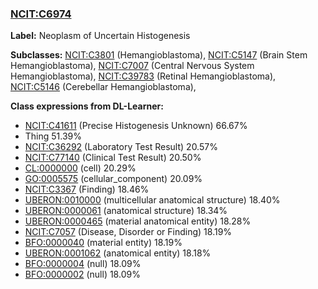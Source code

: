 
### [NCIT:C6974](http://purl.obolibrary.org/obo/NCIT_C6974)
**Label:** Neoplasm of Uncertain Histogenesis

**Subclasses:** [NCIT:C3801](http://purl.obolibrary.org/obo/NCIT_C3801) (Hemangioblastoma), [NCIT:C5147](http://purl.obolibrary.org/obo/NCIT_C5147) (Brain Stem Hemangioblastoma), [NCIT:C7007](http://purl.obolibrary.org/obo/NCIT_C7007) (Central Nervous System Hemangioblastoma), [NCIT:C39783](http://purl.obolibrary.org/obo/NCIT_C39783) (Retinal Hemangioblastoma), [NCIT:C5146](http://purl.obolibrary.org/obo/NCIT_C5146) (Cerebellar Hemangioblastoma), 

**Class expressions from DL-Learner:**

- [NCIT:C41611](http://purl.obolibrary.org/obo/NCIT_C41611) (Precise Histogenesis Unknown) 66.67%
- Thing 51.39%
- [NCIT:C36292](http://purl.obolibrary.org/obo/NCIT_C36292) (Laboratory Test Result) 20.57%
- [NCIT:C77140](http://purl.obolibrary.org/obo/NCIT_C77140) (Clinical Test Result) 20.50%
- [CL:0000000](http://purl.obolibrary.org/obo/CL_0000000) (cell) 20.29%
- [GO:0005575](http://purl.obolibrary.org/obo/GO_0005575) (cellular_component) 20.09%
- [NCIT:C3367](http://purl.obolibrary.org/obo/NCIT_C3367) (Finding) 18.46%
- [UBERON:0010000](http://purl.obolibrary.org/obo/UBERON_0010000) (multicellular anatomical structure) 18.40%
- [UBERON:0000061](http://purl.obolibrary.org/obo/UBERON_0000061) (anatomical structure) 18.34%
- [UBERON:0000465](http://purl.obolibrary.org/obo/UBERON_0000465) (material anatomical entity) 18.28%
- [NCIT:C7057](http://purl.obolibrary.org/obo/NCIT_C7057) (Disease, Disorder or Finding) 18.19%
- [BFO:0000040](http://purl.obolibrary.org/obo/BFO_0000040) (material entity) 18.19%
- [UBERON:0001062](http://purl.obolibrary.org/obo/UBERON_0001062) (anatomical entity) 18.18%
- [BFO:0000004](http://purl.obolibrary.org/obo/BFO_0000004) (null) 18.09%
- [BFO:0000002](http://purl.obolibrary.org/obo/BFO_0000002) (null) 18.09%


